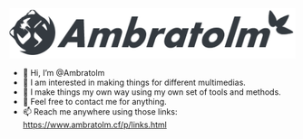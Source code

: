 ![Logo](./ambratolm-logo-dark.png)
- 👋 Hi, I’m @Ambratolm
- 👀 I am interested in making things for different multimedias.
- 🌱 I make things my own way using my own set of tools and methods.
- 💞️ Feel free to contact me for anything.
- 📫 Reach me anywhere using those links: https://www.ambratolm.cf/p/links.html

<!---
Ambratolm/Ambratolm is a ✨ special ✨ repository because its `README.md` (this file) appears on your GitHub profile.
You can click the Preview link to take a look at your changes.
--->
